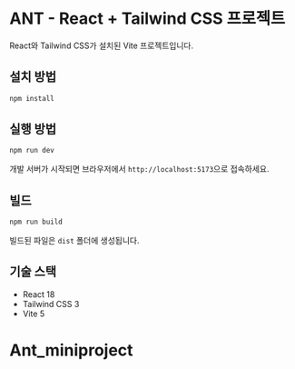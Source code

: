 # ANT - React + Tailwind CSS 프로젝트

React와 Tailwind CSS가 설치된 Vite 프로젝트입니다.

## 설치 방법

```bash
npm install
```

## 실행 방법

```bash
npm run dev
```

개발 서버가 시작되면 브라우저에서 `http://localhost:5173`으로 접속하세요.

## 빌드

```bash
npm run build
```

빌드된 파일은 `dist` 폴더에 생성됩니다.

## 기술 스택

- React 18
- Tailwind CSS 3
- Vite 5

# Ant_miniproject
